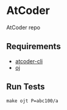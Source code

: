 # AtCoder
AtCoder repo


## Requirements
- [atcoder-cli](https://github.com/Tatamo/atcoder-cli)
- [oj](https://github.com/online-judge-tools/oj)

## Run Tests
```
make ojt P=abc100/a
```